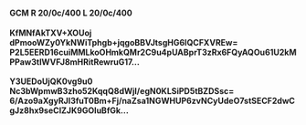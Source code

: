 #### GCM R 20/0c/400 L 20/0c/400
**KfMNfAkTXV+XOUoj**<br/>**dPmooWZy0YkNWiTphgb+jqgoBBVJtsgHG6lQCFXVREw=**<br/>**P2L5EERD16cuiMMLkoOHmkQMr2C9u4pUABprT3zRx6FQyAQOu61U2kMPPaw3tIWVFJ8mHRitRewruG17...**<br/><br/>
**Y3UEDoUjQK0vg9u0**<br/>**Nc3bWpmwB3zho52KqqQ8dWjl/egN0KLSiPD5tBZDSsc=**<br/>**6/Azo9aXgyRJI3fuT0Bm+Fj/naZsa1NGWHUP6zvNCyUdeO7stSECF2dwCgJz8hx9seClZJK9GOluBfGk...**